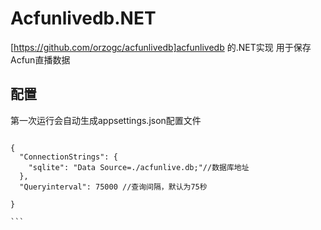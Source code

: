 ﻿# Acfunlivedb.NET
[https://github.com/orzogc/acfunlivedb]acfunlivedb 的.NET实现
用于保存Acfun直播数据

## 配置
第一次运行会自动生成appsettings.json配置文件

```

{
  "ConnectionStrings": {
    "sqlite": "Data Source=./acfunlive.db;"//数据库地址
  },
  "Queryinterval": 75000 //查询间隔，默认为75秒

}

```  